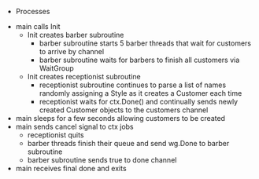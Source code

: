 * Processes
 - main calls Init
   - Init creates barber subroutine
     - barber subroutine starts 5 barber threads that wait for customers to arrive by channel
      - barber subroutine waits for barbers to finish all customers via WaitGroup
   - Init creates receptionist subroutine
     - receptionist subroutine continues to parse a list of names randomly assigning a Style as it creates a Customer each time
     - receptionist waits for ctx.Done() and continually sends newly created Customer objects to the customers channel
 - main sleeps for a few seconds allowing customers to be created
 - main sends cancel signal to ctx jobs
   - receptionist quits
   - barber threads finish their queue and send wg.Done to barber subroutine
   - barber subroutine sends true to done channel
 - main receives final done and exits
